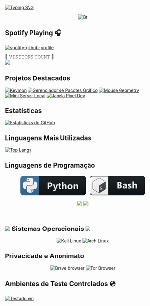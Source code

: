 <a href="https://git.io/typing-svg"><img src="https://readme-typing-svg.demolab.com?font=Fira+Code&size=30&pause=1000&color=0DF700&width=435&lines=Olá+amigo++%F0%9F%91%8B;Eu+sou+DavidX30" alt="Typing SVG" /></a>
<p align="center"><img src="https://media.giphy.com/media/dLolp8dtrYCJi/giphy.gif" alt="Bt">

## Spotify Playing 🎧
[![spotify-github-profile](https://spotify-github-profile.vercel.app/api/view?uid=31u4lggltqiboceh6h3tssdk2msa&cover_image=true&theme=novatorem&show_offline=false&background_color=121212&interchange=false&bar_color=53b14f&bar_color_cover=false)](https://github.com/kittinan/spotify-github-profile)

📌 𝚅𝙸𝚂𝙸𝚃𝙾𝚁𝚂 𝙲𝙾𝚄𝙽𝚃 📌  
<img src="https://profile-counter.glitch.me/freeCodeCamp/count.svg" />  
</p></center>  
<p align="center"> 



##
## Projetos Destacados
<a href="https://github.com/DavidX30/keymon"><img title="Keymon" src="https://github-readme-stats-q2ta.vercel.app/api/pin/?username=DavidX30&repo=keymon&theme=chartreuse-dark"></a>
<a href="https://github.com/DavidX30/Gerenciador-de-Pacotes-Grafico"><img title="Gerenciador de Pacotes Gráfico" src="https://github-readme-stats-q2ta.vercel.app/api/pin/?username=DavidX30&repo=Gerenciador-de-Pacotes-Grafico&theme=chartreuse-dark"></a>
<a href="https://github.com/DavidX30/Mouse_Geometry"><img title="Mouse Geometry" src="https://github-readme-stats-q2ta.vercel.app/api/pin/?username=DavidX30&repo=Mouse_Geometry&theme=chartreuse-dark"></a>
<a href="https://github.com/DavidX30/Mini_server_local"><img title="Mini Server Local" src="https://github-readme-stats-q2ta.vercel.app/api/pin/?username=DavidX30&repo=Mini_server_local&theme=chartreuse-dark"></a>
<a href="https://github.com/DavidX30/Janela_Pixel_Dev"><img title="Janela Pixel Dev" src="https://github-readme-stats-q2ta.vercel.app/api/pin/?username=DavidX30&repo=Janela_Pixel_Dev&theme=chartreuse-dark"></a>

## Estatísticas
[![Estatísticas do GitHub](https://github-readme-stats-q2ta.vercel.app/api?username=DavidX30&show_icons=true&theme=chartreuse-dark)](https://github.com/DavidX30)

## Linguagens Mais Utilizadas
[![Top Langs](https://github-readme-stats-q2ta.vercel.app/api/top-langs/?username=DavidX30&layout=compact&theme=chartreuse-dark&cache_seconds=3200)](https://github.com/DavidX30)

## Linguagens de Programação 

<p align="center">
  <img src="https://raw.githubusercontent.com/8bithemant/8bithemant/master/svg/dev/languages/python.svg" alt="Python" style="vertical-align:top; margin:4px">
  <img src="https://raw.githubusercontent.com/8bithemant/8bithemant/master/svg/dev/tools/bash.svg" alt="Bash" style="vertical-align:top; margin:4px">
</p>

<p align="center">
  <code><a href="https://www.python.org/" target="_blank"><img height="50" src="https://www.vectorlogo.zone/logos/python/python-ar21.svg"></a></code>
  <code><a href="https://www.linux.org/" target="_blank"><img height="50" src="https://www.vectorlogo.zone/logos/linux/linux-ar21.svg"></a></code>
</p>
<br/>

## <img height="30" src="https://www.vectorlogo.zone/logos/linux/linux-icon.svg"> Sistemas Operacionais <img height="30" src="https://www.vectorlogo.zone/logos/linux/linux-ar21.svg">

<p align="center">
  <img alt="Kali Linux" src="https://img.shields.io/badge/-Kali_Linux-557C94?style=flat-square&logo=kali-linux&logoColor=white" height="20" />
  <img alt="Arch Linux" src="https://img.shields.io/badge/-Arch_Linux-1793D1?style=flat-square&logo=arch-linux&logoColor=white" height="20" />
</p>

## Privacidade e Anonimato

<p align="center">
  <img alt="Brave browser" src="https://img.shields.io/badge/-Brave_Browser-FB542B?style=flat-square&logo=brave&logoColor=white" height="20" />
  <img alt="Tor Browser" src="https://img.shields.io/badge/-Tor_Browser-7D4698?style=flat-square&logo=tor-browser&logoColor=white" height="20" />
</p>

## Ambientes de Teste Controlados 💿

[![Testado em](https://img.shields.io/badge/Testado%20em-Termux,%20Kali%20Linux,%20Ubuntu,%20Parrot%20OS,%20Debian,%20ANDRAX%20Mobile-%23ff69b4.svg?style=plastic)](https://github.com/...)



